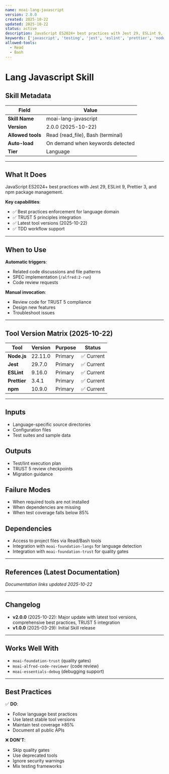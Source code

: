 ```yaml
---
name: moai-lang-javascript
version: 2.0.0
created: 2025-10-22
updated: 2025-10-22
status: active
description: JavaScript ES2024+ best practices with Jest 29, ESLint 9, Prettier 3, and npm package management.
keywords: ['javascript', 'testing', 'jest', 'eslint', 'prettier', 'nodejs']
allowed-tools:
  - Read
  - Bash
---
```


# Lang Javascript Skill

## Skill Metadata

| Field | Value |
| ----- | ----- |
| **Skill Name** | moai-lang-javascript |
| **Version** | 2.0.0 (2025-10-22) |
| **Allowed tools** | Read (read_file), Bash (terminal) |
| **Auto-load** | On demand when keywords detected |
| **Tier** | Language |

---

## What It Does

JavaScript ES2024+ best practices with Jest 29, ESLint 9, Prettier 3, and npm package management.

**Key capabilities**:
- ✅ Best practices enforcement for language domain
- ✅ TRUST 5 principles integration
- ✅ Latest tool versions (2025-10-22)
- ✅ TDD workflow support

---

## When to Use

**Automatic triggers**:
- Related code discussions and file patterns
- SPEC implementation (`/alfred:2-run`)
- Code review requests

**Manual invocation**:
- Review code for TRUST 5 compliance
- Design new features
- Troubleshoot issues

---

## Tool Version Matrix (2025-10-22)

| Tool | Version | Purpose | Status |
|------|---------|---------|--------|
| **Node.js** | 22.11.0 | Primary | ✅ Current |
| **Jest** | 29.7.0 | Primary | ✅ Current |
| **ESLint** | 9.16.0 | Primary | ✅ Current |
| **Prettier** | 3.4.1 | Primary | ✅ Current |
| **npm** | 10.9.0 | Primary | ✅ Current |

---

## Inputs

- Language-specific source directories
- Configuration files
- Test suites and sample data

## Outputs

- Test/lint execution plan
- TRUST 5 review checkpoints
- Migration guidance

## Failure Modes

- When required tools are not installed
- When dependencies are missing
- When test coverage falls below 85%

## Dependencies

- Access to project files via Read/Bash tools
- Integration with `moai-foundation-langs` for language detection
- Integration with `moai-foundation-trust` for quality gates

---

## References (Latest Documentation)

_Documentation links updated 2025-10-22_

---

## Changelog

- **v2.0.0** (2025-10-22): Major update with latest tool versions, comprehensive best practices, TRUST 5 integration
- **v1.0.0** (2025-03-29): Initial Skill release

---

## Works Well With

- `moai-foundation-trust` (quality gates)
- `moai-alfred-code-reviewer` (code review)
- `moai-essentials-debug` (debugging support)

---

## Best Practices

✅ **DO**:
- Follow language best practices
- Use latest stable tool versions
- Maintain test coverage ≥85%
- Document all public APIs

❌ **DON'T**:
- Skip quality gates
- Use deprecated tools
- Ignore security warnings
- Mix testing frameworks
